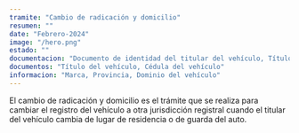 ```yaml
---
tramite: "Cambio de radicación y domicilio"
resumen: ""
date: "Febrero-2024"
image: "/hero.png"
estado: ""
documentacion: "Documento de identidad del titular del vehículo, Título del vehículo, Cédula del vehículo, Acreditación del cambio de domicilio, Constancia de CUIT o CUIL del titular, Comprobantes de pago de impuestos provinciales o municipales a la radicación de automotores"
documentos: "Título del vehículo, Cédula del vehículo"
informacion: "Marca, Provincia, Dominio del vehículo"
---
```


El cambio de radicación y domicilio es el trámite que se realiza para cambiar el registro del vehículo a otra jurisdicción registral cuando el titular del vehículo cambia de lugar de residencia o de guarda del auto.
<!-- El cambio de radicación se realiza cuando el vehículo se radica en otra jurisdicción registral. -->